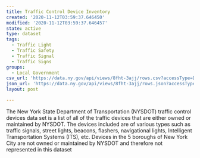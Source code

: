 ```yaml
---
title: Traffic Control Device Inventory
created: '2020-11-12T03:59:37.646450'
modified: '2020-11-12T03:59:37.646457'
state: active
type: dataset
tags:
  - Traffic Light
  - Traffic Safety
  - Traffic Signal
  - Traffic Signs
groups:
  - Local Government
csv_url: 'https://data.ny.gov/api/views/8fht-3ajj/rows.csv?accessType=DOWNLOAD'
json_url: 'https://data.ny.gov/api/views/8fht-3ajj/rows.json?accessType=DOWNLOAD'
layout: post

---
```

The New York State Department of Transportation (NYSDOT) traffic control devices data set is a list of all of the traffic devices that are either owned or maintained by NYSDOT. The devices included are of various types such as traffic signals, street lights, beacons, flashers, navigational lights, Intelligent Transportation Systems (ITS), etc.  Devices in the 5 boroughs of New York City are not owned or maintained by NYSDOT and therefore not represented in this dataset

